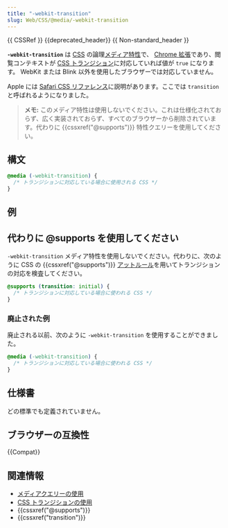 ```yaml
---
title: "-webkit-transition"
slug: Web/CSS/@media/-webkit-transition
---
```


{{ CSSRef }} {{deprecated_header}} {{ Non-standard_header }}

**`-webkit-transition`** は [CSS](/ja/docs/Web/CSS) の論理[メディア特性](/ja/docs/Web/CSS/@media#メディア特性)で、 [Chrome 拡張](/ja/docs/Web/CSS/WebKit_Extensions)であり、閲覧コンテキストが [CSS トランジション](/ja/docs/Web/CSS/CSS_Transitions)に対応していれば値が `true` になります。 WebKit または Blink 以外を使用したブラウザーでは対応していません。

Apple には [Safari CSS リファレンス](https://developer.apple.com/library/safari/documentation/AppleApplications/Reference/SafariCSSRef/Articles/OtherStandardCSS3Features.html#//apple_ref/doc/uid/TP40007601-SW3)に説明があります。ここでは `transition` と呼ばれるようになりました。

> **メモ:** このメディア特性は使用しないでください。これは仕様化されておらず、広く実装されておらず、すべてのブラウザーから削除されています。代わりに {{cssxref("@supports")}} 特性クエリーを使用してください。

## 構文

```css
@media (-webkit-transition) {
  /* トランジションに対応している場合に使用される CSS */
}
```

## 例

## 代わりに @supports を使用してください

`-webkit-transition` メディア特性を使用しないでください。代わりに、次のように CSS の {{cssxref("@supports")}} [アットルール](/ja/docs/Web/CSS/At-rule)を用いてトランジションの対応を検査してください。

```css
@supports (transition: initial) {
  /* トランジションに対応している場合に使われる CSS */
}
```

### 廃止された例

廃止される以前、次のように `-webkit-transition` を使用することができました。

```css
@media (-webkit-transition) {
  /* トランジションに対応している場合に使われる CSS */
}
```

## 仕様書

どの標準でも定義されていません。

## ブラウザーの互換性

{{Compat}}

## 関連情報

- [メディアクエリーの使用](/ja/docs/Web/CSS/Media_Queries/Using_media_queries)
- [CSS トランジションの使用](/ja/docs/Web/CSS/CSS_Transitions/Using_CSS_transitions)
- {{cssxref("@supports")}}
- {{cssxref("transition")}}
